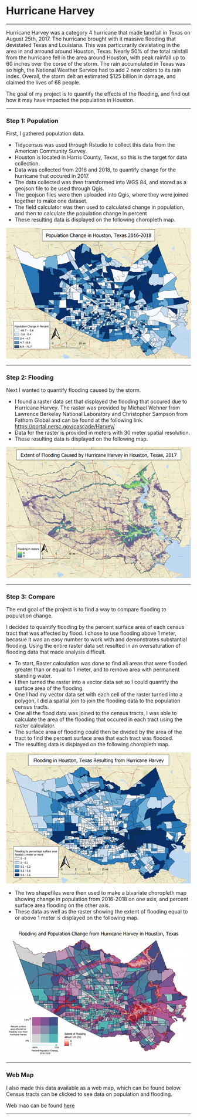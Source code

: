 # Hurricane Harvey

---
Hurricane Harvey was a category 4 hurricane that made landfall in Texas on August 25th, 2017. The hurricane brought with it massive flooding that devistated Texas and Louisiana. This was particurarily devistating in the area in and arround around Houston, Texas. Nearly 50% of the total rainfall from the hurricane fell in the area around Houston, with peak rainfall up to 60 inches over the corse of the storm. The rain accumulated in Texas was so high, the National Weather Service had to add 2 new colors to its rain index. Overall, the storm delt an estimated $125 billion in damage, and claimed the lives of 68 people.

The goal of my project is to quantify the effects of the flooding, and find out how it may have impacted the population in Houston.

---

### Step 1: Population

First, I gathered population data. 
* Tidycensus was used through Rstudio to collect this data from the American Community Survey.
* Houston is located in Harris County, Texas, so this is the target for data collection.
* Data was collected from 2016 and 2018, to quantify change for the hurricane that occured in 2017.
* The data collected was then transformed into WGS 84, and stored as a geojson file to be used through Qgis.
* The geojson files were then uploaded into Qgis, where they were joined together to make one dataset.
* The field calculator was then used to calculated change in population, and then to calculate the population change in percent
* These resulting data is displayed on the following choropleth map.

<img src="images/vector.png"/>

---

### Step 2: Flooding

Next I wanted to quantify flooding caused by the storm.

* I found a raster data set that displayed the flooding that occured due to Hurricane Harvey. The raster was provided by Michael Wehner from Lawrence Berkeley National Laboratory and Christopher Sampson from Fathom Global and can be found at the following link.
https://portal.nersc.gov/cascade/Harvey/
* Data for the raster is provided in meters with 30 meter spatial resolution. 
* These resulting data is displayed on the following map.

<img src="images/raster.png"/>

---

### Step 3: Compare

The end goal of the project is to find a way to compare flooding to population change.

I decided to quantify flooding by the percent surface area of each census tract that was affected by flood. I chose to use flooding above 1 meter, becasue it was an easy number to work with and demonstrates substantial flooding. Using the entire raster data set resulted in an oversaturation of flooding data that made analysis difficult.

* To start, Raster calculation was done to find all areas that were flooded greater than or equal to 1 meter, and to remove area with permanent standing water.
* I then turned the raster into a vector data set so I could quantify the surface area of the flooding.
* One I had my vector data set with each cell of the raster turned into a polygon, I did a spatial join to join the flooding data to the population census tracts.
* One all the flood data was joined to the census tracts, I was able to calculate the area of the flooding that occured in each tract using the raster calculator.
* The surface area of flooding could then be divided by the area of the tract to find the percent surface area that each tract was flooded. 
* The resulting data is displayed on the following choropleth map.

<img src="images/flooding_per.png"/>

* The two shapefiles were then used to make a bivariate choropleth map showing change in population from 2016-2018 on one axis, and percent surface area flooding on the other axis. 
* These data as well as the raster showing the extent of flooding equal to or above 1 meter is displayed on the following map.

<img src="images/bivariate_map.png"/>

---

### Web Map

I also made this data available as a web map, which can be found below.
Census tracts can be clicked to see data on population and flooding.

Web mao can be found [here](qgis2web_2021_05_20-03_26_41_707581/index.html)

---

